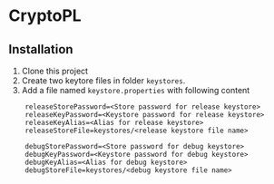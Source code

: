 # CryptoPL

## Installation
1. Clone this project
2. Create two keytore files in folder `keystores`.
3. Add a file named `keystore.properties` with following content
```
	releaseStorePassword=<Store password for release keystore>
	releaseKeyPassword=<Keystore password for release keystore>
	releaseKeyAlias=<Alias for release keystore>
	releaseStoreFile=keystores/<release keystore file name>

	debugStorePassword=<Store password for debug keystore>
	debugKeyPassword=<Keystore password for debug keystore>
	debugKeyAlias=<Alias for debug keystore>
	debugStoreFile=keystores/<debug keystore file name>

```
